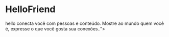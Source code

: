 # HelloFriend
hello conecta você com pessoas e conteúdo. Mostre ao mundo quem você é, expresse o que você gosta sua conexões..">
